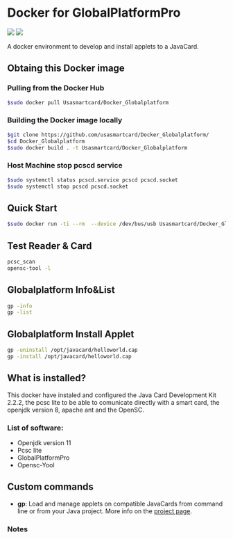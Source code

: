 # Docker for GlobalPlatformPro

[![](https://images.microbadger.com/badges/version/cirne/javacard-great-again.svg)](https://microbadger.com/images/cirne/javacard-great-again "Get your own version badge on microbadger.com")
[![](https://images.microbadger.com/badges/image/cirne/javacard-great-again.svg)](https://microbadger.com/images/cirne/javacard-great-again "Get your own image badge on microbadger.com")

A docker environment to develop and install applets to a JavaCard.

## Obtaing this Docker image
### Pulling from the Docker Hub
```bash
$sudo docker pull Usasmartcard/Docker_Globalplatform
```
### Building the Docker image locally
```bash
$git clone https://github.com/usasmartcard/Docker_Globalplatform/
$cd Docker_Globalplatform
$sudo docker build . -t Usasmartcard/Docker_Globalplatform
```
### Host Machine stop pcscd service
```bash
$sudo systemctl status pcscd.service pcscd pcscd.socket
$sudo systemctl stop pcscd pcscd.socket
```
## Quick Start
```bash
$sudo docker run -ti --rm  --device /dev/bus/usb Usasmartcard/Docker_Globalplatform
```
## Test Reader & Card
```bash
pcsc_scan
opensc-tool -l
```
## Globalplatform Info&List
```bash
gp -info
gp -list
```
## Globalplatform Install Applet
```bash
gp -uninstall /opt/javacard/helloworld.cap
gp -install /opt/javacard/helloworld.cap
```
## What is installed?
This docker have instaled and configured the Java Card Development Kit 2.2.2, the pcsc lite to be able to comunicate directly with a smart card, the openjdk version 8, apache ant and the OpenSC.
### List of software:
* Openjdk version 11
* Pcsc lite
* GlobalPlatformPro
* Opensc-Yool

## Custom commands

* **gp**: Load and manage applets on compatible JavaCards from command line or from your Java project. More info on the [project page](https://github.com/martinpaljak/GlobalPlatformPro).



### Notes


